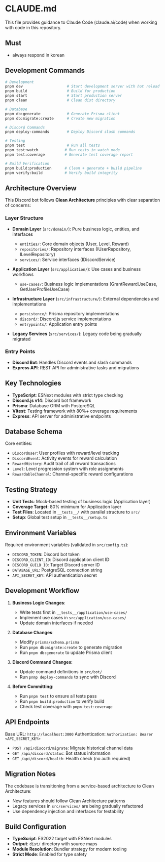 # CLAUDE.md

This file provides guidance to Claude Code (claude.ai/code) when working with code in this repository.

## Must

- always respond in korean

## Development Commands

```bash
# Development
pnpm dev                    # Start development server with hot reload
pnpm build                  # Build for production
pnpm start                  # Start production server
pnpm clean                  # Clean dist directory

# Database
pnpm db:generate            # Generate Prisma client
pnpm db:migrate:create      # Create new migration

# Discord Commands
pnpm deploy-commands        # Deploy Discord slash commands

# Testing
pnpm test                   # Run all tests
pnpm test:watch            # Run tests in watch mode
pnpm test:coverage         # Generate test coverage report

# Build Verification
pnpm build:production      # Clean + generate + build pipeline
pnpm verify:build          # Verify build integrity
```

## Architecture Overview

This Discord bot follows **Clean Architecture** principles with clear separation of concerns:

### Layer Structure

- **Domain Layer** (`src/domain/`): Pure business logic, entities, and interfaces

  - `entities/`: Core domain objects (User, Level, Reward)
  - `repositories/`: Repository interfaces (IUserRepository, ILevelRepository)
  - `services/`: Service interfaces (IDiscordService)

- **Application Layer** (`src/application/`): Use cases and business workflows

  - `use-cases/`: Business logic implementations (GrantRewardUseCase, GetUserProfileUseCase)

- **Infrastructure Layer** (`src/infrastructure/`): External dependencies and implementations

  - `persistence/`: Prisma repository implementations
  - `discord/`: Discord.js service implementations
  - `entrypoints/`: Application entry points

- **Legacy Services** (`src/services/`): Legacy code being gradually migrated

### Entry Points

- **Discord Bot**: Handles Discord events and slash commands
- **Express API**: REST API for administrative tasks and migrations

## Key Technologies

- **TypeScript**: ESNext modules with strict type checking
- **Discord.js v14**: Discord bot framework
- **Prisma**: Database ORM with PostgreSQL
- **Vitest**: Testing framework with 80%+ coverage requirements
- **Express**: API server for administrative endpoints

## Database Schema

Core entities:

- `DiscordUser`: User profiles with reward/level tracking
- `DiscordEvent`: Activity events for reward calculation
- `RewardHistory`: Audit trail of all reward transactions
- `Level`: Level progression system with role assignments
- `RewardableChannel`: Channel-specific reward configurations

## Testing Strategy

- **Unit Tests**: Mock-based testing of business logic (Application layer)
- **Coverage Target**: 80% minimum for Application layer
- **Test Files**: Located in `__tests__/` with parallel structure to `src/`
- **Setup**: Global test setup in `__tests__/setup.ts`

## Environment Variables

Required environment variables (validated in `src/config.ts`):

- `DISCORD_TOKEN`: Discord bot token
- `DISCORD_CLIENT_ID`: Discord application client ID
- `DISCORD_GUILD_ID`: Target Discord server ID
- `DATABASE_URL`: PostgreSQL connection string
- `API_SECRET_KEY`: API authentication secret

## Development Workflow

1. **Business Logic Changes**:

   - Write tests first in `__tests__/application/use-cases/`
   - Implement use cases in `src/application/use-cases/`
   - Update domain interfaces if needed

2. **Database Changes**:

   - Modify `prisma/schema.prisma`
   - Run `pnpm db:migrate:create` to generate migration
   - Run `pnpm db:generate` to update Prisma client

3. **Discord Command Changes**:

   - Update command definitions in `src/bot/`
   - Run `pnmp deploy-commands` to sync with Discord

4. **Before Committing**:
   - Run `pnpm test` to ensure all tests pass
   - Run `pnpm build:production` to verify build
   - Check test coverage with `pnpm test:coverage`

## API Endpoints

Base URL: `http://localhost:3000`
Authentication: `Authorization: Bearer <API_SECRET_KEY>`

- `POST /api/discord/migrate`: Migrate historical channel data
- `GET /api/discord/status`: Bot status information
- `GET /api/discord/health`: Health check (no auth required)

## Migration Notes

The codebase is transitioning from a service-based architecture to Clean Architecture:

- New features should follow Clean Architecture patterns
- Legacy services in `src/services/` are being gradually refactored
- Use dependency injection and interfaces for testability

## Build Configuration

- **TypeScript**: ES2022 target with ESNext modules
- **Output**: `dist/` directory with source maps
- **Module Resolution**: Bundler strategy for modern tooling
- **Strict Mode**: Enabled for type safety
